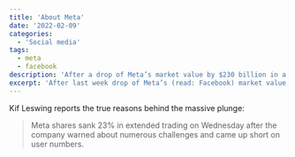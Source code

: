 ```yaml
---
title: 'About Meta'
date: '2022-02-09'
categories:
  - 'Social media'
tags:
  - meta
  - facebook
description: 'After a drop of Meta’s market value by $230 billion in a single day, an article by CNBC exposed how Facebook is accusing Apple’s privacy changes to iOS.'
excerpt: 'After last week drop of Meta’s (read: Facebook) market value by $230 billion in a single day, an <a href="https://www.cnbc.com/2022/02/02/facebook-says-apple-ios-privacy-change-will-cost-10-billion-this-year.html">article by CNBC</a> exposed how Facebook is kicking the can down the road, by accusing Apple’s privacy changes to iOS.'
---
```

Kif Leswing reports the true reasons behind the massive plunge:

> Meta shares sank 23% in extended trading on Wednesday after the company warned about numerous challenges and came up short on user numbers.